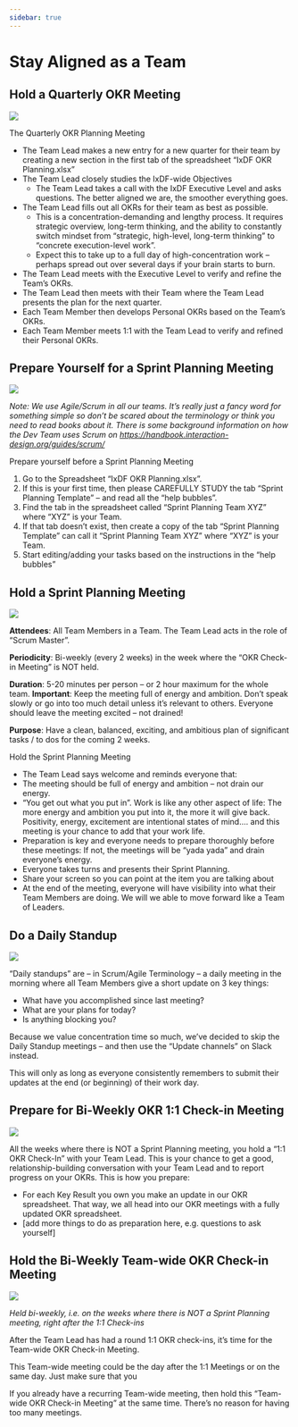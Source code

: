 ```yaml
---
sidebar: true
---
```


# Stay Aligned as a Team

## Hold a Quarterly OKR Meeting

![](../images/34-quarterly-meeting.svg)

The Quarterly OKR Planning Meeting

- The Team Lead makes a new entry for a new quarter for their team by creating a new section in the first tab of the spreadsheet “IxDF OKR Planning.xlsx”
- The Team Lead closely studies the IxDF-wide Objectives
    -   The Team Lead takes a call with the IxDF Executive Level and asks questions. The better aligned we are, the smoother everything goes.
- The Team Lead fills out all OKRs for their team as best as possible.
    -   This is a concentration-demanding and lengthy process. It requires strategic overview, long-term thinking, and the ability to constantly switch mindset from “strategic, high-level, long-term thinking” to “concrete execution-level work”.
    -   Expect this to take up to a full day of high-concentration work – perhaps spread out over several days if your brain starts to burn.
- The Team Lead meets with the Executive Level to verify and refine the Team’s OKRs.
- The Team Lead then meets with their Team where the Team Lead presents the plan for the next quarter.
- Each Team Member then develops Personal OKRs based on the Team’s OKRs.
- Each Team Member meets 1:1 with the Team Lead to verify and refined their Personal OKRs.

## Prepare Yourself for a Sprint Planning Meeting

![](../images/35-sprint-planning-prep.svg)

_Note: We use Agile/Scrum in all our teams. It’s really just a fancy word for something simple so don’t be scared about the terminology or think you need to read books about it. There is some background information on how the Dev Team uses Scrum on https://handbook.interaction-design.org/guides/scrum/_

Prepare yourself before a Sprint Planning Meeting

1. Go to the Spreadsheet “IxDF OKR Planning.xlsx”.
2. If this is your first time, then please CAREFULLY STUDY the tab “Sprint Planning Template” – and read all the “help bubbles”.
3. Find the tab in the spreadsheet called “Sprint Planning Team XYZ” where “XYZ” is your Team.
4. If that tab doesn’t exist, then create a copy of the tab “Sprint Planning Template” can call it “Sprint Planning Team XYZ” where “XYZ” is your Team.
5. Start editing/adding your tasks based on the instructions in the “help bubbles”

## Hold a Sprint Planning Meeting

![](../images/36-sprint-planning-meeting.svg)

**Attendees**: All Team Members in a Team. The Team Lead acts in the role of “Scrum Master”.

**Periodicity**: Bi-weekly (every 2 weeks) in the week where the “OKR Check-in Meeting” is NOT held.

**Duration**: 5-20 minutes per person – or 2 hour maximum for the whole team.
**Important**: Keep the meeting full of energy and ambition. Don’t speak slowly or go into too much detail unless it’s relevant to others. Everyone should leave the meeting excited – not drained!

**Purpose**: Have a clean, balanced, exciting, and ambitious plan of significant tasks / to dos for the coming 2 weeks.

Hold the Sprint Planning Meeting

-   The Team Lead says welcome and reminds everyone that:
-   The meeting should be full of energy and ambition – not drain our energy.
-   “You get out what you put in”. Work is like any other aspect of life: The more energy and ambition you put into it, the more it will give back. Positivity, energy, excitement are intentional states of mind…. and this meeting is your chance to add that your work life.
-   Preparation is key and everyone needs to prepare thoroughly before these meetings: If not, the meetings will be “yada yada” and drain everyone’s energy.
-   Everyone takes turns and presents their Sprint Planning.
-   Share your screen so you can point at the item you are talking about
-   At the end of the meeting, everyone will have visibility into what their Team Members are doing. We will we able to move forward like a Team of Leaders.

## Do a Daily Standup

![](../images/37-daily-standup.svg)

“Daily standups” are – in Scrum/Agile Terminology – a daily meeting in the morning where all Team Members give a short update on 3 key things:

-   What have you accomplished since last meeting?
-   What are your plans for today?
-   Is anything blocking you?

Because we value concentration time so much, we’ve decided to skip the Daily Standup meetings – and then use the “Update channels” on Slack instead.

This will only as long as everyone consistently remembers to submit their updates at the end (or beginning) of their work day.

## Prepare for Bi-Weekly OKR 1:1 Check-in Meeting

![](../images/38-one-to-one-checkin-prep.svg)

All the weeks where there is NOT a Sprint Planning meeting, you hold a “1:1 OKR Check-In” with your Team Lead.
This is your chance to get a good, relationship-building conversation with your Team Lead and to report progress on your OKRs.
This is how you prepare:

-   For each Key Result you own you make an update in our OKR spreadsheet. That way, we all head into our OKR meetings with a fully updated OKR spreadsheet.
-   [add more things to do as preparation here, e.g. questions to ask yourself]

## Hold the Bi-Weekly Team-wide OKR Check-in Meeting

![](../images/39-team-checkin.svg)

_Held bi-weekly, i.e. on the weeks where there is NOT a Sprint Planning meeting, right after the 1:1 Check-ins_

After the Team Lead has had a round 1:1 OKR check-ins, it’s time for the Team-wide OKR Check-in Meeting.

This Team-wide meeting could be the day after the 1:1 Meetings or on the same day. Just make sure that you

If you already have a recurring Team-wide meeting, then hold this “Team-wide OKR Check-in Meeting” at the same time. There’s no reason for having too many meetings.

